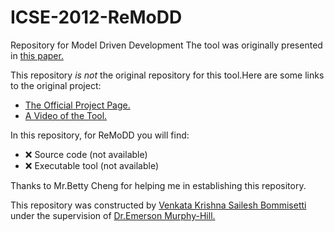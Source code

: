 # ICSE-2012-ReMoDD
Repository for Model Driven Development
The tool was originally presented in <a href="http://dl.acm.org/citation.cfm?id=2337458&CFID=565503184&CFTOKEN=24636741">this paper.</a>

This repository _is not_ the original repository for this tool.Here are some links to the original project:
* <a href="http://www.cs.colostate.edu/remodd/v1/">The Official Project Page.</a>
* <a href="https://www.youtube.com/watch?v=jSJHJyV6wSA">A Video of the Tool.</a>

In this repository, for ReMoDD you will find:
* :x: Source code (not available)
* :x: Executable tool (not available)

Thanks to Mr.Betty Cheng for helping me in establishing this repository. 

This repository was constructed by <a href="https://github.com/saileshbvk">Venkata Krishna Sailesh Bommisetti</a> under the supervision of <a href="https://github.com/CaptainEmerson">Dr.Emerson Murphy-Hill.</a>

